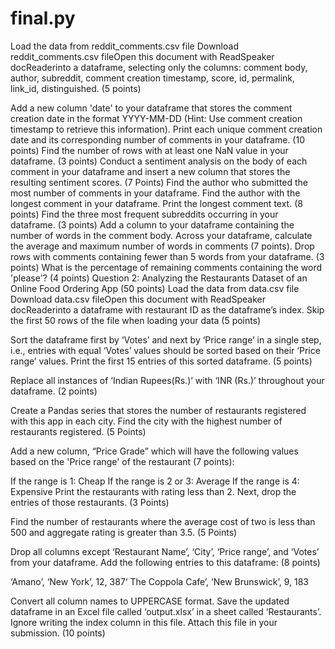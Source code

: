# final.py
Load the data from reddit_comments.csv file Download reddit_comments.csv fileOpen this document with ReadSpeaker docReaderinto a dataframe, selecting only the columns: comment body, author, subreddit, comment creation timestamp, score, id, permalink, link_id, distinguished. (5 points)

Add a new column 'date' to your dataframe that stores the comment creation date in the format YYYY-MM-DD (Hint: Use comment creation timestamp to retrieve this information). Print each unique comment creation date and its corresponding number of comments in your dataframe.  (10 points)
Find the number of rows with at least one NaN value in your dataframe. (3 points)
Conduct a sentiment analysis on the body of each comment in your dataframe and insert a new column that stores the resulting sentiment scores. (7 Points)
Find the author who submitted the most number of comments in your dataframe. Find the author with the longest comment in your dataframe. Print the longest comment text. (8 points)
Find the three most frequent subreddits occurring in your dataframe. (3 points)
Add a column to your dataframe containing the number of words in the comment body. Across your dataframe, calculate the average and maximum number of words in comments (7 points).
Drop rows with comments containing fewer than 5 words from your dataframe. (3 points)
What is the percentage of remaining comments containing the word 'please'? (4 points)
Question 2: Analyzing the Restaurants Dataset of an Online Food Ordering App (50 points)
Load the data from data.csv file Download data.csv fileOpen this document with ReadSpeaker docReaderinto a dataframe with restaurant ID as the dataframe’s index. Skip the first 50 rows of the file when loading your data (5 points)

Sort the dataframe first by ‘Votes’ and next by ‘Price range’ in a single step, i.e., entries with equal ‘Votes’ values should be sorted based on their ‘Price range’ values. Print the first 15 entries of this sorted dataframe. (5 points)

Replace all instances of ‘Indian Rupees(Rs.)’ with ‘INR (Rs.)’ throughout your dataframe. (2 points)

Create a Pandas series that stores the number of restaurants registered with this app in each city. Find the city with the highest number of restaurants registered. (5 Points)

Add a new column, “Price Grade” which will have the following values based on the 'Price range' of the restaurant (7 points):

If the range is 1: Cheap
If the range is 2 or 3: Average
If the range is 4: Expensive
Print the restaurants with rating less than 2. Next, drop the entries of those restaurants. (3 Points)

Find the number of restaurants where the average cost of two is less than 500 and aggregate rating is greater than 3.5. (5 Points)

Drop all columns except ‘Restaurant Name’, ‘City’, ‘Price range’, and ‘Votes’ from your dataframe. Add the following entries to this dataframe: (8 points)

‘Amano’, ‘New York’, 12, 387‘
The Coppola Cafe’, ‘New Brunswick’, 9, 183

Convert all column names to UPPERCASE format. Save the updated dataframe in an Excel file called ‘output.xlsx’ in a sheet called ‘Restaurants’. Ignore writing the index column in this file. Attach this file in your submission. (10 points)
